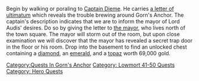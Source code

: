 Begin by walking or poraling to [Captain
Dieme](Captain_Dieme "wikilink"). He carries [a letter of
ultimatum](Letter_Of_Ultimatum.md "wikilink") which reveals the trouble
brewing around Gorn's Anchor. The captain's description indicates that
we are to inform the mayor of Lord Audis' desires. Do so by giving the
letter to [the mayor](Mayor_Of_Gorn's_Anchor.md "wikilink"), who lives
north of the town square. The mayor will storm out of the room, but upon
close examination we will discover that the mayor has revealed a secret
trap door in the floor or his room. Drop into the basement to find an
unlocked chest containing a [diamond](Diamond.md "wikilink"), an
[emerald](Emerald.md "wikilink"), and a
[topaz](Small_Topaz.md "wikilink") worth 69,000 gold.

[Category:Quests In Gorn's
Anchor](Category:Quests_In_Gorn's_Anchor "wikilink") [Category: Lowmort
41-50 Quests](Category:_Lowmort_41-50_Quests "wikilink") [Category: Hero
Quests](Category:_Hero_Quests "wikilink")

